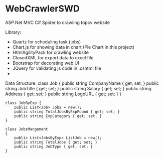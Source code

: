 # WebCrawlerSWD
ASP.Net MVC C#
Spider to crawling topcv website

Library: 
- Quartz for scheduling task (jobs)
- Chart.js for showing data in chart (Pie Chart in this project)
- HtmlAgilityPack for crawling website
- ClosedXML for export data to excel file
- Bootstrap for decorating web UI
- JQuery for validating js code in .cshtml file
- 
Data Structure:
    class Job {
        public string CompanyName { get; set; }
        public string JobTitle { get; set; }
        public string Salary { get; set; }
        public string Address { get; set; }
        public string LogoURL { get; set; }
    }
    
    class JobByExp {
        public List<Job> Jobs = new();
        public string TotalJobsByExpFound { get; set; }
        public string ExpCategory { get; set; }
    }
    
    class JobsMangement
    {
        public List<JobsByExp> ListJob = new();
        public string TotalJobs { get; set; }
        public string JobType { get; set; }
    } 
    
